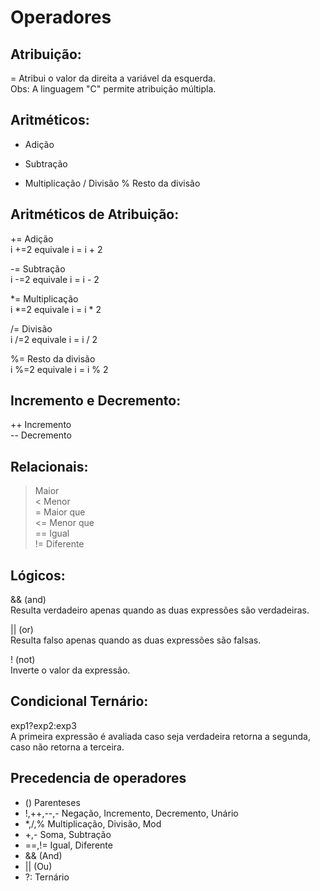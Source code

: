 # Operadores

## Atribuição: 

=  Atribui o valor da direita a variável da esquerda. <br> Obs: A linguagem "C" permite atribuição múltipla.

## Aritméticos:

+ Adição
- Subtração
* Multiplicação
/ Divisão
% Resto da divisão

## Aritméticos de Atribuição:

+= Adição <br>
 i +=2 equivale i = i + 2

 -= Subtração <br>
 i -=2 equivale i = i - 2

*= Multiplicação <br>
 i *=2 equivale i = i * 2

/=  Divisão <br>
 i /=2 equivale i = i / 2

%= Resto da divisão <br>
i %=2 equivale i = i % 2



 

## Incremento e Decremento:
++ Incremento  <br>
-- Decremento

## Relacionais:

> Maior <br>
< Menor <br>
>=	 Maior que <br>
<=	 Menor que <br>
==	 Igual <br>
!=	 Diferente <br>

## Lógicos:

&& (and) <br>
Resulta verdadeiro apenas quando as duas expressões são verdadeiras.

|| (or) <br>
Resulta falso apenas quando as duas expressões são falsas.

! (not) <br>
Inverte o valor da expressão.

## Condicional Ternário:
exp1?exp2:exp3 <br>
A primeira expressão é avaliada caso seja verdadeira retorna a segunda, caso não retorna a terceira.

## Precedencia de operadores  

* ()			Parenteses
* !,++,--,-		Negação, Incremento, Decremento, Unário
* *,/,%			Multiplicação, Divisão, Mod
* +,-			Soma, Subtração
* ==,!=			Igual, Diferente
* &&			(And)
* ||			(Ou)
* ?:			Ternário


 

 
